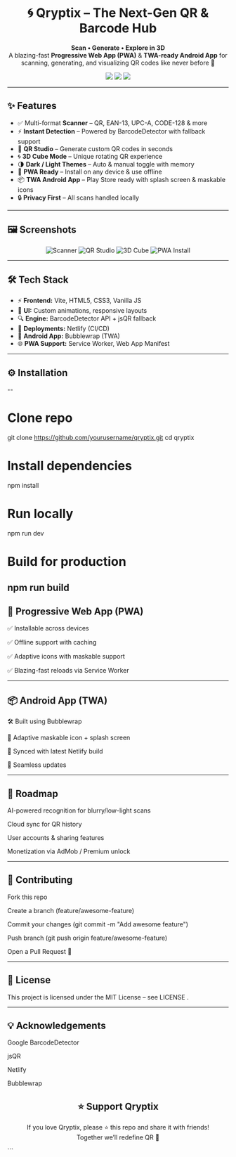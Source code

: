<h1 align="center">🌀 Qryptix – The Next-Gen QR & Barcode Hub</h1>

<p align="center">
  <b>Scan • Generate • Explore in 3D</b><br/>
  A blazing-fast <b>Progressive Web App (PWA)</b> & <b>TWA-ready Android App</b> for scanning, generating, and visualizing QR codes like never before 🚀
</p>

<p align="center">
  <a href="https://qryptix.netlify.app"><img src="https://img.shields.io/badge/Live_Demo-Netlify-blue?style=for-the-badge&logo=netlify" /></a>
  <a href="https://play.google.com/store/apps/details?id=com.qryptix"><img src="https://img.shields.io/badge/Play_Store-Coming_Soon-green?style=for-the-badge&logo=google-play" /></a>
  <a href="LICENSE"><img src="https://img.shields.io/badge/License-MIT-yellow?style=for-the-badge" /></a>
</p>

---

<h2>✨ Features</h2>

- ✅ Multi-format **Scanner** – QR, EAN-13, UPC-A, CODE-128 & more  
- ⚡ **Instant Detection** – Powered by BarcodeDetector with fallback support  
- 🎨 **QR Studio** – Generate custom QR codes in seconds  
- 🌀 **3D Cube Mode** – Unique rotating QR experience  
- 🌗 **Dark / Light Themes** – Auto & manual toggle with memory  
- 📲 **PWA Ready** – Install on any device & use offline  
- 📦 **TWA Android App** – Play Store ready with splash screen & maskable icons  
- 🔒 **Privacy First** – All scans handled locally  

---

<h2>🖼 Screenshots</h2>

<p align="center">
  <img src="https://dummyimage.com/220x460/111/fff&text=Scanner" alt="Scanner" />
  <img src="https://dummyimage.com/220x460/222/fff&text=QR+Studio" alt="QR Studio" />
  <img src="https://dummyimage.com/220x460/333/fff&text=3D+Cube" alt="3D Cube" />
  <img src="https://dummyimage.com/220x460/444/fff&text=PWA+Install" alt="PWA Install" />
</p>

---

<h2>🛠 Tech Stack</h2>

- ⚡ **Frontend:** Vite, HTML5, CSS3, Vanilla JS  
- 🎨 **UI:** Custom animations, responsive layouts  
- 🔍 **Engine:** BarcodeDetector API + jsQR fallback  
- 🚀 **Deployments:** Netlify (CI/CD)  
- 📲 **Android App:** Bubblewrap (TWA)  
- 🌐 **PWA Support:** Service Worker, Web App Manifest  

---

<h2>⚙️ Installation</h2>

--
# Clone repo
git clone https://github.com/yourusername/qryptix.git
cd qryptix

# Install dependencies
npm install

# Run locally
npm run dev

# Build for production
npm run build
----
<h2>📲 Progressive Web App (PWA)</h2>

✅ Installable across devices

✅ Offline support with caching

✅ Adaptive icons with maskable support

✅ Blazing-fast reloads via Service Worker

--------------

<h2>📦 Android App (TWA)</h2>

🛠 Built using Bubblewrap

🎨 Adaptive maskable icon + splash screen

📌 Synced with latest Netlify build

🔄 Seamless updates

----------

<h2>🚀 Roadmap</h2>

 AI-powered recognition for blurry/low-light scans

 Cloud sync for QR history

 User accounts & sharing features

 Monetization via AdMob / Premium unlock

---------

<h2>🤝 Contributing</h2>

Fork this repo

Create a branch (feature/awesome-feature)

Commit your changes (git commit -m "Add awesome feature")

Push branch (git push origin feature/awesome-feature)

Open a Pull Request 🚀

-----------

<h2>📝 License</h2>

This project is licensed under the MIT License – see LICENSE
.

-------

<h2>💡 Acknowledgements</h2>

Google BarcodeDetector

jsQR

Netlify

Bubblewrap

<h2 align="center">⭐ Support Qryptix</h2> <p align="center"> If you love Qryptix, please ⭐ this repo and share it with friends!<br/> Together we’ll redefine QR 🚀 </p> ```
